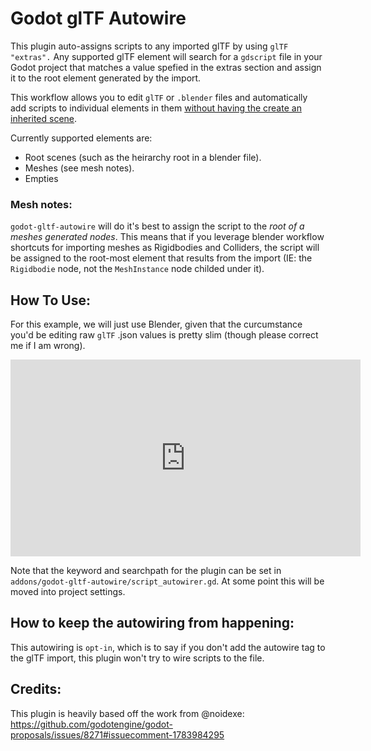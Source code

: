 # Godot glTF Autowire 

This plugin auto-assigns scripts to any imported glTF by using `glTF "extras".` Any supported glTF element will search for a `gdscript` file in your Godot 
project that matches a value spefied in the extras section and assign it to the root element generated by the import. 

This workflow allows you to edit `glTF` or `.blender` files and automatically add scripts to individual elements in 
them [without having the create an inherited scene](https://www.reddit.com/r/godot/comments/129sgc8/what_is_the_intended_workflow_for_inheriting/).

Currently supported elements are:
 - Root scenes (such as the heirarchy root in a blender file).
 - Meshes (see mesh notes). 
 - Empties

### Mesh notes:
`godot-gltf-autowire` will do it's best to assign the script to the _root of a meshes generated nodes_. This means that if you leverage blender workflow 
shortcuts for importing meshes as Rigidbodies and Colliders, the script will be assigned to the root-most element that results from the import (IE: the 
`Rigidbodie` node, not the `MeshInstance` node childed under it). 

## How To Use:
For this example, we will just use Blender, given that the curcumstance you'd be editing raw `glTF` .json values is pretty slim (though please correct me if I am 
wrong).

<iframe width="560" height="315" src="https://www.youtube.com/embed/-3YDapynmbk?si=HiJm3a4hrAV6yTfU" title="YouTube video player" frameborder="0" allow="accelerometer; autoplay; clipboard-write; encrypted-media; gyroscope; picture-in-picture; web-share" allowfullscreen></iframe>


Note that the keyword and searchpath for the plugin can be set in `addons/godot-gltf-autowire/script_autowirer.gd`. At some point this will be moved into project settings. 

## How to keep the autowiring from happening:
This autowiring is `opt-in`, which is to say if you don't add the autowire tag to the glTF import, this plugin won't try to wire scripts to the file. 

## Credits:
This plugin is heavily based off the work from @noidexe: https://github.com/godotengine/godot-proposals/issues/8271#issuecomment-1783984295








